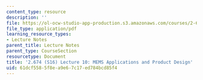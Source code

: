```yaml
---
content_type: resource
description: ''
file: https://ol-ocw-studio-app-production.s3.amazonaws.com/courses/2-674-micro-nano-engineering-laboratory-spring-2016/61dcf5585f8ea9e67c17ed784bcd85f4_MIT2_674S16_Lec10graphene.pdf
file_type: application/pdf
learning_resource_types:
- Lecture Notes
parent_title: Lecture Notes
parent_type: CourseSection
resourcetype: Document
title: '2.674 (S16) Lecture 10: MEMS Applications and Product Design'
uid: 61dcf558-5f8e-a9e6-7c17-ed784bcd85f4
---
```

